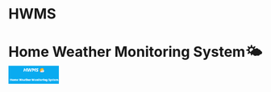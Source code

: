 # HWMS

<h1>Home Weather Monitoring System🌤️<img src="github/logo_HWMS.png" style="width: 100px;"></h1>
